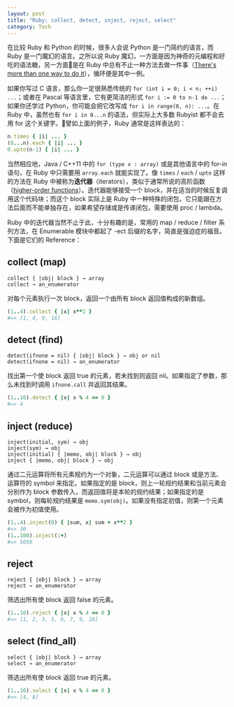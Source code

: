 ```yaml
---
layout: post
title: "Ruby: collect, detect, inject, reject, select"
category: Tech
---
```


在比较 Ruby 和 Python 的时候，很多人会说 Python 是一门简约的语言，而 Ruby 是一门魔幻的语言。之所以说 Ruby 魔幻，一方面是因为神奇的元编程和好吃的语法糖，另一方面是在 Ruby 中总有不止一种方法去做一件事（[There's more than one way to do it](https://en.wikipedia.org/wiki/There%27s_more_than_one_way_to_do_it)），循环便是其中一例。

如果你写过 C 语言，那么你一定很熟悉传统的 `for (int i = 0; i < n; ++i) ...`；或者在 Pascal 等语言里，它有更简洁的形式 `for i := 0 to n-1 do ...`；如果你还学过 Python，你可能会把它改写成 `for i in range(0, n): ...`。在 Ruby 中，虽然也有 `for i in 0...n` 的语法，但实际上大多数 Rubyist 都不会去用 for 这个关键字。譬如上面的例子，Ruby 通常是这样表达的：

``` ruby
n.times { |i| ... }
(0...n).each { |i| ... }
0.upto(n-1) { |i| ... }
```

当然相应地，Java / C++11 中的 `for (type x : array)` 或是其他语言中的 for-in 语句，在 Ruby 中只需要用 `array.each` 就能实现了。像 `times` / `each` / `upto` 这样的方法在 Ruby 中被称为**迭代器**（iterators），类似于通常所说的高阶函数（[higher-order functions](https://en.wikipedia.org/wiki/Higher-order_function)）。迭代器能够接受一个 block，并在适当的时候反复调用这个代码块；而这个 block 实际上是 Ruby 中一种特殊的闭包，它只能跟在方法后面而不能单独存在，如果希望存储或是传递闭包，需要使用 proc / lambda。

<!--more-->

Ruby 中的迭代器当然不止于此，十分有趣的是，常用的 map / reduce / filter 系列方法，在 Enumerable 模块中都起了 -ect 后缀的名字，简直是强迫症的福音。下面是它们的 Reference：

## collect (map)

``` 
collect { |obj| block } → array
collect → an_enumerator
```

对每个元素执行一次 block，返回一个由所有 block 返回值构成的新数组。

``` ruby
(1..4).collect { |x| x**2 }
#=> [1, 4, 9, 16]
```

## detect (find)

``` 
detect(ifnone = nil) { |obj| block } → obj or nil
detect(ifnone = nil) → an_enumerator
```

找出第一个使 block 返回 true 的元素，若未找到则返回 nil。如果指定了参数，那么未找到时调用 `ifnone.call` 并返回其结果。

``` ruby
(1..10).detect { |x| x % 4 == 0 }
#=> 4
```

## inject (reduce)

``` 
inject(initial, sym) → obj
inject(sym) → obj
inject(initial) { |memo, obj| block } → obj
inject { |memo, obj| block } → obj
```

通过二元运算将所有元素规约为一个对象，二元运算可以通过 block 或是方法、运算符的 symbol 来指定。如果指定的是 block，则上一轮规约结果和当前元素会分别作为 block 参数传入，而返回值将是本轮的规约结果；如果指定的是 symbol，则每轮规约结果是 `memo.sym(obj)`。如果没有指定初值，则第一个元素会被作为初值使用。

``` ruby
(1..4).inject(0) { |sum, x| sum + x**2 }
#=> 30
(1..100).inject(:+)
#=> 5050
```

## reject

``` 
reject { |obj| block } → array
reject → an_enumerator
```

筛选出所有使 block 返回 false 的元素。

``` ruby
(1..10).reject { |x| x % 4 == 0 }
#=> [1, 2, 3, 5, 6, 7, 9, 10]
```

## select (find_all)

``` 
select { |obj| block } → array
select → an_enumerator
```

筛选出所有使 block 返回 true 的元素。

``` ruby
(1..10).select { |x| x % 4 == 0 }
#=> [4, 8]
```